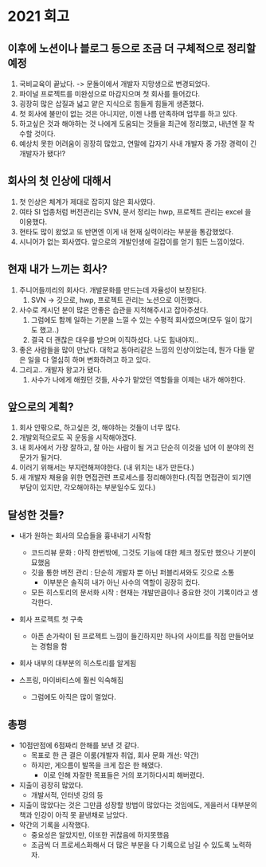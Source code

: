 # 2021 회고

## 이후에 노션이나 블로그 등으로 조금 더 구체적으로 정리할 예정


1. 국비교육이 끝났다. -> 문돌이에서 개발자 지망생으로 변경되었다.
2. 파이널 프로젝트를 미완성으로 마감지으며 첫 회사를 들어갔다.
3. 굉장히 많은 삽질과 넓고 얕은 지식으로 힘들게 힘들게 생존했다.
4. 첫 회사에 불만이 없는 것은 아니지만, 이젠 나름 만족하며 업무를 하고 있다.
5. 하고싶은 것과 해야하는 것 나에게 도움되는 것들을 최근에 정리했고, 내년엔 잘 착수할 것이다.
6. 예상치 못한 어려움이 굉장히 많았고, 연말에 갑자기 사내 개발자 중 가장 경력이 긴 개발자가 됐다!?

## 회사의 첫 인상에 대해서
1. 첫 인상은 체계가 제대로 잡히지 않은 회사였다.
2. 여타 SI 업종처럼 버전관리는 SVN, 문서 정리는 hwp, 프로젝트 관리는 excel 을 이용했다.
3. 현타도 많이 왔었고 또 반면엔 이게 내 현재 실력이라는 부분을 통감했었다.
4. 시니어가 없는 회사였다. 앞으로의 개발인생에 길잡이를 얻기 힘든 느낌이었다.


## 현재 내가 느끼는 회사?
1. 주니어들끼리의 회사다. 개발문화를 만드는데 자율성이 보장된다.
   1. SVN -> 깃으로, hwp, 프로젝트 관리는 노션으로 이전했다.
2. 사수로 계시던 분이 많은 안좋은 습관을 지적해주시고 잡아주셨다.
   1. 그럼에도 함께 일하는 기분을 느낄 수 있는 수평적 회사였으며(모두 일이 많기도 했고..)
   2. 결국 더 괜찮은 대우를 받으며 이직하셨다. 나도 힘내야지..
3. 좋은 사람들을 많이 만났다. 대학교 동아리같은 느낌의 인상이었는데, 뭔가 다들 맡은 일을 다 열심히 하며 변화하려고 하고 있다.
4. 그리고.. 개발자 왕고가 됐다.
   1. 사수가 나에게 해줬던 것들, 사수가 맡았던 역할들을 이제는 내가 해야한다.

## 앞으로의 계획?
1. 회사 안팎으로, 하고싶은 것, 해야하는 것들이 너무 많다.
2. 개발외적으로도 꼭 운동을 시작해야겠다.
3. 내 회사에서 가장 잘하고, 잘 아는 사람이 될 거고 단순히 이것을 넘어 이 분야의 전문가가 될거다.
4. 이러기 위해서는 부지런해져야한다. (내 위치는 내가 만든다.)
5. 새 개발자 채용을 위한 면접관련 프로세스를 정리해야한다.(직접 면접관이 되기엔 부담이 있지만, 각오해야하는 부분일수도 있다.)

## 달성한 것들?
- 내가 원하는 회사의 모습들을 흉내내기 시작함
  - 코드리뷰 문화 : 아직 한번밖에, 그것도 기능에 대한 체크 정도만 했으나 기분이 묘했음
  - 깃을 통한 버전 관리 : 단순히 개발자 뿐 아닌 퍼블리셔와도 깃으로 소통
    - 이부분은 솔직히 내가 아닌 사수의 역할이 굉장히 컸다.
  - 모든 히스토리의 문서화 시작 : 현재는 개발만큼이나 중요한 것이 기록이라고 생각한다.

- 회사 프로젝트 첫 구축
  - 아픈 손가락이 된 프로젝트 느낌이 들긴하지만 하나의 사이트를 직접 만들어보는 경험을 함
- 회사 내부의 대부분의 히스토리를 알게됨
- 스프링, 마이바티스에 훨씬 익숙해짐
  - 그럼에도 아직은 많이 멀었다.


## 총평
- 10점만점에 6점짜리 한해를 보낸 것 같다.
  - 목표로 한 큰 결은 이룸(개발자 취업, 회사 문화 개선: 약간)
  - 하지만, 게으름이 발목을 크게 잡은 한 해였다.
    - 이로 인해 자잘한 목표들은 거의 포기하다시피 해버렸다.
- 지출이 굉장히 많았다.
  - 개발서적, 인터넷 강의 등
- 지출이 많았다는 것은 그만큼 성장할 방법이 많았다는 것임에도, 게을러서 대부분의 책과 인강이 아직 못 끝낸채로 남았다.
- 약간의 기록을 시작했다.
  - 중요성은 알았지만, 이또한 귀찮음에 하지못했음
  - 조금씩 더 프로세스화해서 더 많은 부분을 다 기록으로 남길 수 있도록 노력하자.